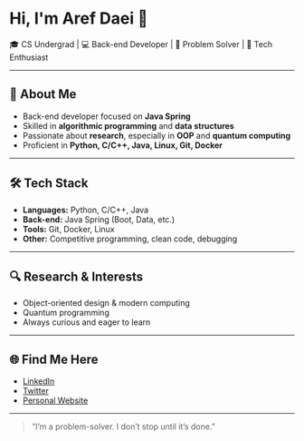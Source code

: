 # Hi, I'm Aref Daei 👋

🎓 CS Undergrad | 💻 Back-end Developer | 🧠 Problem Solver | 🔬 Tech Enthusiast

---

## 🚀 About Me

- Back-end developer focused on **Java Spring**
- Skilled in **algorithmic programming** and **data structures**
- Passionate about **research**, especially in **OOP** and **quantum computing**
- Proficient in **Python, C/C++, Java, Linux, Git, Docker**

---

## 🛠️ Tech Stack

- **Languages:** Python, C/C++, Java  
- **Back-end:** Java Spring (Boot, Data, etc.)  
- **Tools:** Git, Docker, Linux  
- **Other:** Competitive programming, clean code, debugging

---

## 🔍 Research & Interests

- Object-oriented design & modern computing  
- Quantum programming  
- Always curious and eager to learn

---

## 🌐 Find Me Here

- [LinkedIn](https://www.linkedin.com/in/aref-daei)  
- [Twitter](https://x.com/rfdaei)  
- [Personal Website](https://ardastudio.ir)

---

> “I’m a problem-solver. I don’t stop until it’s done.”